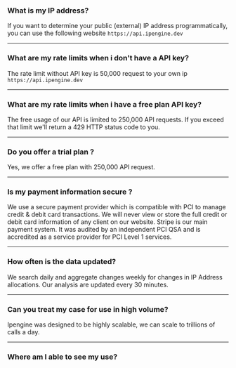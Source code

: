 ### What is my IP address?
If you want to determine your public (external) IP address programmatically, you can use the following website `https://api.ipengine.dev`

---
### What are my rate limits when i don't have a API key?
The rate limit without API key is 50,000 request to your own ip `https://api.ipengine.dev`

---
### What are my rate limits when i have a free plan API key?
The free usage of our API is limited to 250,000 API requests. If you exceed that limit we'll return a 429 HTTP status code to you.

---
### Do you offer a trial plan ?
Yes, we offer a free plan with 250,000 API request.

----
### Is my payment information secure ?
We use a secure payment provider which is compatible with PCI to manage credit & debit card transactions. We will never view or store the full credit or debit card information of any client on our website. Stripe is our main payment system. It was audited by an independent PCI QSA and is accredited as a service provider for PCI Level 1 services.

----
### How often is the data updated?
We search daily and aggregate changes weekly for changes in IP Address allocations. Our analysis are updated every 30 minutes.

----
### Can you treat my case for use in high volume?
Ipengine was designed to be highly scalable, we can scale to trillions of calls a day.

----
### Where am I able to see my use?

